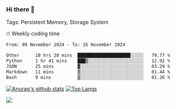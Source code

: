 ### Hi there 👋

Tags: Persistent Memory, Storage System

<!--

[![Anurag's github stats](https://github-readme-stats.vercel.app/api?username=wwyf)](https://github.com/anuraghazra/github-readme-stats)

[![Anurag's github stats](https://github-readme-stats.vercel.app/api?username=wwyf&count_private=true)](https://github.com/anuraghazra/github-readme-stats)


[![Top Langs](https://github-readme-stats.vercel.app/api/top-langs/?username=wwyf&count_private=true&&hide=jupyter%20notebook,html)](https://github.com/anuraghazra/github-readme-stats)



-->


⏱ Weekly coding time

<!--START_SECTION:waka-->

```txt
From: 09 November 2024 - To: 16 November 2024

Other      10 hrs 28 mins  ████████████████████░░░░░   79.77 %
Python     1 hr 41 mins    ███▒░░░░░░░░░░░░░░░░░░░░░   12.92 %
JSON       25 mins         ▓░░░░░░░░░░░░░░░░░░░░░░░░   03.29 %
Markdown   11 mins         ▒░░░░░░░░░░░░░░░░░░░░░░░░   01.44 %
Bash       9 mins          ▒░░░░░░░░░░░░░░░░░░░░░░░░   01.26 %
```

<!--END_SECTION:waka-->



[![Anurag's github stats](https://github-readme-stats.vercel.app/api?username=wwyf&count_private=true&show_icons=true&hide_border=true)](https://github.com/anuraghazra/github-readme-stats) [![Top Langs](https://github-readme-stats.vercel.app/api/top-langs/?username=wwyf&count_private=true&hide=jupyter%20notebook,html,OpenEdge%20ABL&langs_count=10&layout=compact&hide_border=true)](https://github.com/anuraghazra/github-readme-stats)

<!--

[![willianrod's wakatime stats](https://github-readme-stats.vercel.app/api/wakatime?username=wwyf)](https://github.com/anuraghazra/github-readme-stats)


-->

![](https://hit.yhype.me/github/profile?user_id=23121291)
